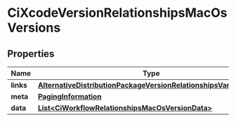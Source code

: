 

# CiXcodeVersionRelationshipsMacOsVersions


## Properties

| Name | Type | Description | Notes |
|------------ | ------------- | ------------- | -------------|
|**links** | [**AlternativeDistributionPackageVersionRelationshipsVariantsLinks**](AlternativeDistributionPackageVersionRelationshipsVariantsLinks.md) |  |  [optional] |
|**meta** | [**PagingInformation**](PagingInformation.md) |  |  [optional] |
|**data** | [**List&lt;CiWorkflowRelationshipsMacOsVersionData&gt;**](CiWorkflowRelationshipsMacOsVersionData.md) |  |  [optional] |



